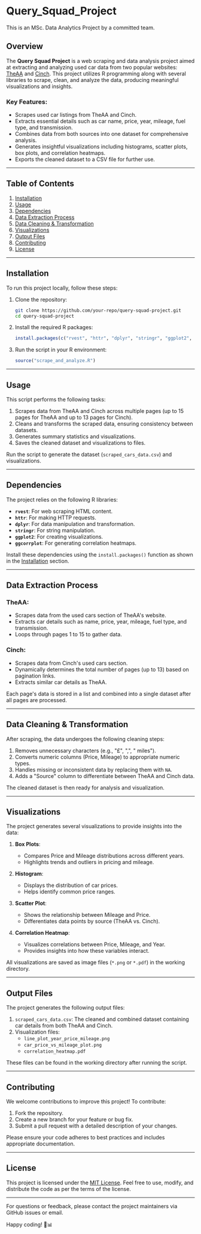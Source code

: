 # Query_Squad_Project
 This is an MSc. Data Analytics Project by a committed team.
## Overview

The **Query Squad Project** is a web scraping and data analysis project aimed at extracting and analyzing used car data from two popular websites: [TheAA](https://www.theaa.com) and [Cinch](https://www.cinch.co.uk). This project utilizes R programming along with several libraries to scrape, clean, and analyze the data, producing meaningful visualizations and insights.

### Key Features:
- Scrapes used car listings from TheAA and Cinch.
- Extracts essential details such as car name, price, year, mileage, fuel type, and transmission.
- Combines data from both sources into one dataset for comprehensive analysis.
- Generates insightful visualizations including histograms, scatter plots, box plots, and correlation heatmaps.
- Exports the cleaned dataset to a CSV file for further use.

---

## Table of Contents
1. [Installation](#installation)
2. [Usage](#usage)
3. [Dependencies](#dependencies)
4. [Data Extraction Process](#data-extraction-process)
5. [Data Cleaning & Transformation](#data-cleaning--transformation)
6. [Visualizations](#visualizations)
7. [Output Files](#output-files)
8. [Contributing](#contributing)
9. [License](#license)

---

## Installation

To run this project locally, follow these steps:

1. Clone the repository:
   ```bash
   git clone https://github.com/your-repo/query-squad-project.git
   cd query-squad-project
   ```

2. Install the required R packages:
   ```R
   install.packages(c("rvest", "httr", "dplyr", "stringr", "ggplot2", "ggcorrplot"))
   ```

3. Run the script in your R environment:
   ```R
   source("scrape_and_analyze.R")
   ```

---

## Usage

This script performs the following tasks:
1. Scrapes data from TheAA and Cinch across multiple pages (up to 15 pages for TheAA and up to 13 pages for Cinch).
2. Cleans and transforms the scraped data, ensuring consistency between datasets.
3. Generates summary statistics and visualizations.
4. Saves the cleaned dataset and visualizations to files.

Run the script to generate the dataset (`scraped_cars_data.csv`) and visualizations.

---

## Dependencies

The project relies on the following R libraries:
- **`rvest`**: For web scraping HTML content.
- **`httr`**: For making HTTP requests.
- **`dplyr`**: For data manipulation and transformation.
- **`stringr`**: For string manipulation.
- **`ggplot2`**: For creating visualizations.
- **`ggcorrplot`**: For generating correlation heatmaps.

Install these dependencies using the `install.packages()` function as shown in the [Installation](#installation) section.

---

## Data Extraction Process

### TheAA:
- Scrapes data from the used cars section of TheAA's website.
- Extracts car details such as name, price, year, mileage, fuel type, and transmission.
- Loops through pages 1 to 15 to gather data.

### Cinch:
- Scrapes data from Cinch's used cars section.
- Dynamically determines the total number of pages (up to 13) based on pagination links.
- Extracts similar car details as TheAA.

Each page's data is stored in a list and combined into a single dataset after all pages are processed.

---

## Data Cleaning & Transformation

After scraping, the data undergoes the following cleaning steps:
1. Removes unnecessary characters (e.g., "£", ",", " miles").
2. Converts numeric columns (Price, Mileage) to appropriate numeric types.
3. Handles missing or inconsistent data by replacing them with `NA`.
4. Adds a "Source" column to differentiate between TheAA and Cinch data.

The cleaned dataset is then ready for analysis and visualization.

---

## Visualizations

The project generates several visualizations to provide insights into the data:

1. **Box Plots**:
   - Compares Price and Mileage distributions across different years.
   - Highlights trends and outliers in pricing and mileage.

2. **Histogram**:
   - Displays the distribution of car prices.
   - Helps identify common price ranges.

3. **Scatter Plot**:
   - Shows the relationship between Mileage and Price.
   - Differentiates data points by source (TheAA vs. Cinch).

4. **Correlation Heatmap**:
   - Visualizes correlations between Price, Mileage, and Year.
   - Provides insights into how these variables interact.

All visualizations are saved as image files (`*.png` or `*.pdf`) in the working directory.

---

## Output Files

The project generates the following output files:
1. `scraped_cars_data.csv`: The cleaned and combined dataset containing car details from both TheAA and Cinch.
2. Visualization files:
   - `line_plot_year_price_mileage.png`
   - `car_price_vs_mileage_plot.png`
   - `correlation_heatmap.pdf`

These files can be found in the working directory after running the script.

---

## Contributing

We welcome contributions to improve this project! To contribute:
1. Fork the repository.
2. Create a new branch for your feature or bug fix.
3. Submit a pull request with a detailed description of your changes.

Please ensure your code adheres to best practices and includes appropriate documentation.

---

## License

This project is licensed under the [MIT License](LICENSE). Feel free to use, modify, and distribute the code as per the terms of the license.

---

For questions or feedback, please contact the project maintainers via GitHub issues or email.

Happy coding! 🚗📊
